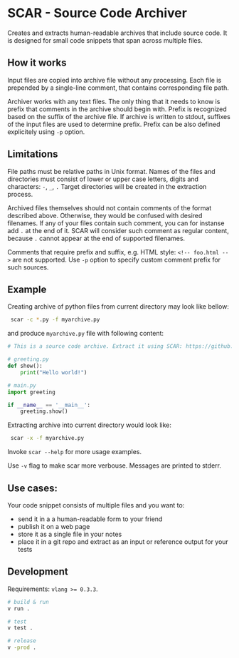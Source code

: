 # SCAR - Source Code Archiver

Creates and extracts human-readable archives that include source code. It is designed for small code snippets that span
across multiple files.

## How it works

Input files are copied into archive file without any processing. Each file is prepended by a single-line comment, that
contains corresponding file path.

Archiver works with any text files. The only thing that it needs to know is prefix that comments in the archive should
begin with. Prefix is recognized based on the suffix of the archive file. If archive is written to stdout, suffixes of
the input files are used to determine prefix. Prefix can be also defined explicitely using `-p` option.

## Limitations

File paths must be relative paths in Unix format. Names of the files and directories must consist of lower or upper case
letters, digits and characters: `-`, `_`, `.`  Target directories will be created in the extraction process.

Archived files themselves should not contain comments of the format described above. Otherwise, they would be confused
with desired filenames. If any of your files contain such comment, you can for instanse add `.` at the end of
it. SCAR will consider such comment as regular content, because `.` cannot appear at the end of supported filenames.

Comments that require prefix and suffix, e.g. HTML style: `<!-- foo.html -->` are not supported. Use `-p` option to
specify custom comment prefix for such sources.

## Example

Creating archive of python files from current directory may look like bellow:
```sh
 scar -c *.py -f myarchive.py
```

and produce `myarchive.py` file with following content:

```py
# This is a source code archive. Extract it using SCAR: https://github.com/gergelyk/scar

# greeting.py
def show():
    print("Hello world!")

# main.py
import greeting

if __name__ == '__main__':
    greeting.show()
```

Extracting archive into current directory would look like:
```sh
 scar -x -f myarchive.py
```

Invoke `scar --help` for more usage examples.

Use `-v` flag to make scar more verbouse. Messages are printed to stderr.

## Use cases:

Your code snippet consists of multiple files and you want to:
- send it in a a human-readable form to your friend
- publish it on a web page
- store it as a single file in your notes
- place it in a git repo and extract as an input or reference output for your tests

## Development

Requirements: `vlang >= 0.3.3`.

```sh
# build & run
v run .

# test
v test .

# release
v -prod .
```
